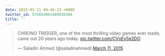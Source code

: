 ```yaml
---
date: 2015-03-11 09:46:23 +0000
twitter_id: 575654001489936384
title: ''
---
```


<blockquote class="twitter-tweet"><p lang="en" dir="ltr">CHRONO TRIGGER, one of the most thrilling video games ever made, came out 20 years ago today. <a href="http://t.co/CVxEy5e2DO">pic.twitter.com/CVxEy5e2DO</a></p>&mdash; Saladin Ahmed (@saladinahmed) <a href="https://twitter.com/saladinahmed/status/575489716797054976?ref_src=twsrc%5Etfw">March 11, 2015</a></blockquote>
<script async src="https://platform.twitter.com/widgets.js" charset="utf-8"></script>

